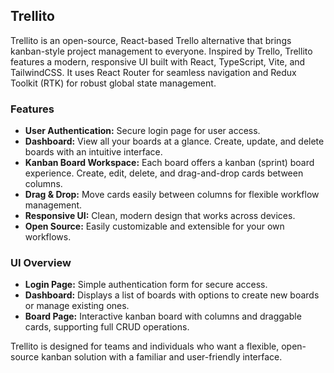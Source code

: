 ## Trellito

Trellito is an open-source, React-based Trello alternative that brings kanban-style project management to everyone. Inspired by Trello, Trellito features a modern, responsive UI built with React, TypeScript, Vite, and TailwindCSS. It uses React Router for seamless navigation and Redux Toolkit (RTK) for robust global state management.

### Features

- **User Authentication:** Secure login page for user access.
- **Dashboard:** View all your boards at a glance. Create, update, and delete boards with an intuitive interface.
- **Kanban Board Workspace:** Each board offers a kanban (sprint) board experience. Create, edit, delete, and drag-and-drop cards between columns.
- **Drag & Drop:** Move cards easily between columns for flexible workflow management.
- **Responsive UI:** Clean, modern design that works across devices.
- **Open Source:** Easily customizable and extensible for your own workflows.

### UI Overview

- **Login Page:** Simple authentication form for secure access.
- **Dashboard:** Displays a list of boards with options to create new boards or manage existing ones.
- **Board Page:** Interactive kanban board with columns and draggable cards, supporting full CRUD operations.

Trellito is designed for teams and individuals who want a flexible, open-source kanban solution with a familiar and user-friendly interface.